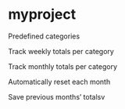 # myproject

Predefined categories

Track weekly totals per category

Track monthly totals per category

Automatically reset each month

Save previous months’ totalsv
